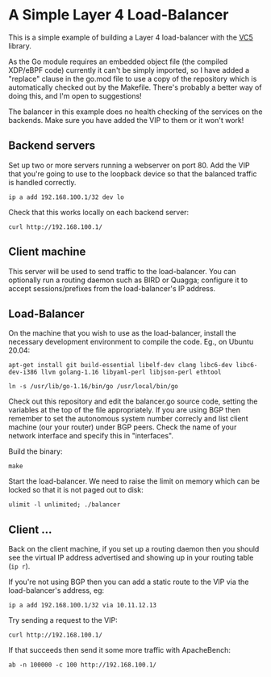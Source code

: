 # A Simple Layer 4 Load-Balancer

This is a simple example of building a Layer 4 load-balancer with the
[VC5](https://github.com/davidcoles/vc5) library.

As the Go module requires an embedded object file (the compiled
XDP/eBPF code) currently it can't be simply imported, so I have added a
"replace" clause in the go.mod file to use a copy of the repository
which is automatically checked out by the Makefile. There's probably
a better way of doing this, and I'm open to suggestions!

The balancer in this example does no health checking of the services
on the backends. Make sure you have added the VIP to them or it won't
work!

## Backend servers

Set up two or more servers running a webserver on port 80. Add the VIP
that you're going to use to the loopback device so that the balanced
traffic is handled correctly.

`ip a add 192.168.100.1/32 dev lo`

Check that this works locally on each backend server:

`curl http://192.168.100.1/`


## Client machine

This server will be used to send traffic to the load-balancer. You can
optionally run a routing daemon such as BIRD or Quagga; configure it to
accept sessions/prefixes from the load-balancer's IP address.

## Load-Balancer

On the machine that you wish to use as the load-balancer, install the
necessary development environment to compile the code. Eg., on Ubuntu
20.04:
	
`apt-get install git build-essential libelf-dev clang libc6-dev libc6-dev-i386 llvm golang-1.16 libyaml-perl libjson-perl ethtool`
	
`ln -s /usr/lib/go-1.16/bin/go /usr/local/bin/go`
  
Check out this repository and edit the balancer.go source code,
setting the variables at the top of the file appropriately. If you are
using BGP then remember to set the autonomous system number correcly
and list client machine (our your router) under BGP peers. Check the
name of your network interface and specify this in "interfaces".

Build the binary:

`make`

Start the load-balancer. We need to raise the limit on memory which can be locked so that it is not paged out to disk:

`ulimit -l unlimited; ./balancer`

## Client ...

Back on the client machine, if you set up a routing daemon then you
should see the virtual IP address advertised and showing up in your
routing table (`ip r`).

If you're not using BGP then you can add a static route to the VIP via the load-balancer's address, eg:

`ip a add 192.168.100.1/32 via 10.11.12.13`

Try sending a request to the VIP:

`curl http://192.168.100.1/`


If that succeeds then send it some more traffic with ApacheBench:

`ab -n 100000 -c 100 http://192.168.100.1/`
